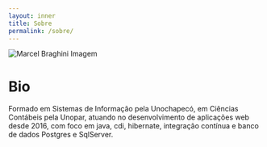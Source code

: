 ```yaml
---
layout: inner
title: Sobre
permalink: /sobre/
---
```


![Marcel Braghini Imagem](https://instagram.fpfb1-1.fna.fbcdn.net/vp/992a6f85e0feaf0e79dab657df735cdd/5BF52281/t51.2885-19/s150x150/22639338_1963708657237523_2669708811714953216_n.jpg)

# Bio
Formado em Sistemas de Informação pela Unochapecó, em Ciências Contábeis pela Unopar, atuando no desenvolvimento de aplicações web desde 2016, com foco em java, cdi, hibernate, integração contínua e banco de dados Postgres e SqlServer.